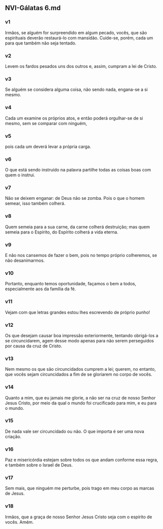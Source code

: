 ## NVI-Gálatas 6.md
### v1
 Irmãos, se alguém for surpreendido em algum pecado, vocês, que são espirituais deverão restaurá-lo com mansidão. Cuide-se, porém, cada um para que também não seja tentado.
### v2
 Levem os fardos pesados uns dos outros e, assim, cumpram a lei de Cristo.
### v3
 Se alguém se considera alguma coisa, não sendo nada, engana-se a si mesmo.
### v4
 Cada um examine os próprios atos, e então poderá orgulhar-se de si mesmo, sem se comparar com ninguém,
### v5
 pois cada um deverá levar a própria carga.
### v6
 O que está sendo instruído na palavra partilhe todas as coisas boas com quem o instrui.
### v7
 Não se deixem enganar: de Deus não se zomba. Pois o que o homem semear, isso também colherá.
### v8
 Quem semeia para a sua carne, da carne colherá destruição; mas quem semeia para o Espírito, do Espírito colherá a vida eterna.
### v9
 E não nos cansemos de fazer o bem, pois no tempo próprio colheremos, se não desanimarmos.
### v10
 Portanto, enquanto temos oportunidade, façamos o bem a todos, especialmente aos da família da fé.
### v11
 Vejam com que letras grandes estou lhes escrevendo de próprio punho!
### v12
 Os que desejam causar boa impressão exteriormente, tentando obrigá-los a se circuncidarem, agem desse modo apenas para não serem perseguidos por causa da cruz de Cristo.
### v13
 Nem mesmo os que são circuncidados cumprem a lei; querem, no entanto, que vocês sejam circuncidados a fim de se gloriarem no corpo de vocês.
### v14
 Quanto a mim, que eu jamais me glorie, a não ser na cruz de nosso Senhor Jesus Cristo, por meio da qual o mundo foi crucificado para mim, e eu para o mundo.
### v15
 De nada vale ser circuncidado ou não. O que importa é ser uma nova criação.
### v16
 Paz e misericórdia estejam sobre todos os que andam conforme essa regra, e também sobre o Israel de Deus.
### v17
 Sem mais, que ninguém me perturbe, pois trago em meu corpo as marcas de Jesus.
### v18
 Irmãos, que a graça de nosso Senhor Jesus Cristo seja com o espírito de vocês. Amém.
